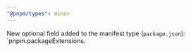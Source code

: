 ```yaml
---
"@pnpm/types": minor
---
```


New optional field added to the manifest type (`package.json`): `pnpm.packageExtensions.
